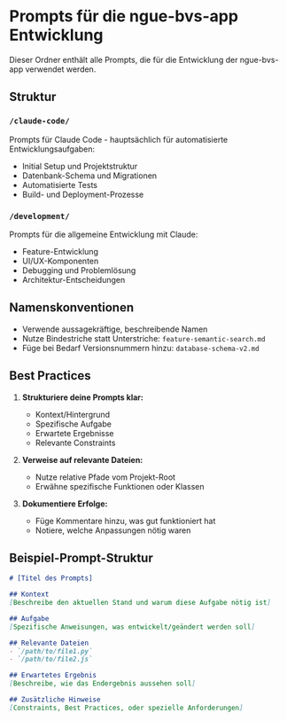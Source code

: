 # Prompts für die ngue-bvs-app Entwicklung

Dieser Ordner enthält alle Prompts, die für die Entwicklung der ngue-bvs-app verwendet werden.

## Struktur

### `/claude-code/`
Prompts für Claude Code - hauptsächlich für automatisierte Entwicklungsaufgaben:
- Initial Setup und Projektstruktur
- Datenbank-Schema und Migrationen
- Automatisierte Tests
- Build- und Deployment-Prozesse

### `/development/`
Prompts für die allgemeine Entwicklung mit Claude:
- Feature-Entwicklung
- UI/UX-Komponenten
- Debugging und Problemlösung
- Architektur-Entscheidungen

## Namenskonventionen

- Verwende aussagekräftige, beschreibende Namen
- Nutze Bindestriche statt Unterstriche: `feature-semantic-search.md`
- Füge bei Bedarf Versionsnummern hinzu: `database-schema-v2.md`

## Best Practices

1. **Strukturiere deine Prompts klar:**
   - Kontext/Hintergrund
   - Spezifische Aufgabe
   - Erwartete Ergebnisse
   - Relevante Constraints

2. **Verweise auf relevante Dateien:**
   - Nutze relative Pfade vom Projekt-Root
   - Erwähne spezifische Funktionen oder Klassen

3. **Dokumentiere Erfolge:**
   - Füge Kommentare hinzu, was gut funktioniert hat
   - Notiere, welche Anpassungen nötig waren

## Beispiel-Prompt-Struktur

```markdown
# [Titel des Prompts]

## Kontext
[Beschreibe den aktuellen Stand und warum diese Aufgabe nötig ist]

## Aufgabe
[Spezifische Anweisungen, was entwickelt/geändert werden soll]

## Relevante Dateien
- `/path/to/file1.py`
- `/path/to/file2.js`

## Erwartetes Ergebnis
[Beschreibe, wie das Endergebnis aussehen soll]

## Zusätzliche Hinweise
[Constraints, Best Practices, oder spezielle Anforderungen]
```
